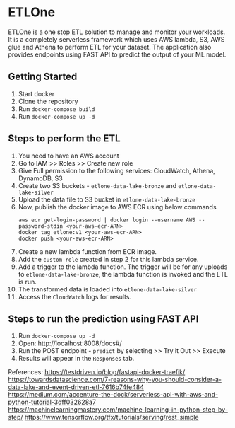 # ETLOne ##
ETLOne is a one stop ETL solution to manage and monitor your workloads. It is a completely serverless framework which uses AWS lambda, S3, AWS glue and Athena to perform ETL for your dataset. The application also provides endpoints using FAST API to predict the output of your ML model.

## Getting Started ##
1. Start docker
2. Clone the repository
3. Run `docker-compose build`
4. Run `docker-compose up -d`

## Steps to perform the ETL ##
1. You need to have an AWS account
2. Go to IAM >> Roles >> Create new role
3. Give Full permission to the following services: CloudWatch, Athena, DynamoDB, S3
4. Create two S3 buckets - `etlone-data-lake-bronze` and `etlone-data-lake-silver`
5. Upload the data file to S3 bucket in `etlone-data-lake-bronze`
6. Now, publish the docker image to AWS ECR using below commands
    ```
    aws ecr get-login-password | docker login --username AWS --password-stdin <your-aws-ecr-ARN>
    docker tag etlone:v1 <your-aws-ecr-ARN>
    docker push <your-aws-ecr-ARN>
    ```
7. Create a new lambda function from ECR image.
8. Add the `custom role` created in step 2 for this lambda service.
9. Add a trigger to the lambda function. The trigger will be for any uploads to `etlone-data-lake-bronze`, the lambda function is invoked and the ETL is run.
10. The transformed data is loaded into `etlone-data-lake-silver`
11. Access the `CloudWatch` logs for results.

## Steps to run the prediction using FAST API ##
1. Run `docker-compose up -d`
2. Open: http://localhost:8008/docs#/
3. Run the POST endpoint - `predict` by selecting  >> Try it Out >> Execute
4. Results will appear in the `Responses` tab.

References:
https://testdriven.io/blog/fastapi-docker-traefik/
https://towardsdatascience.com/7-reasons-why-you-should-consider-a-data-lake-and-event-driven-etl-7616b74fe484
https://medium.com/accenture-the-dock/serverless-api-with-aws-and-python-tutorial-3dff032628a7
https://machinelearningmastery.com/machine-learning-in-python-step-by-step/
https://www.tensorflow.org/tfx/tutorials/serving/rest_simple